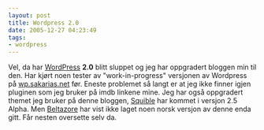 ```yaml
---
layout: post
title: Wordpress 2.0
date: 2005-12-27 04:23:49
tags: 
- wordpress
---
```

Vel, da har <a title="WordPress" href="http://www.wordpress.org">WordPress</a> <strong>2.0</strong> blitt sluppet og jeg har oppgradert bloggen min til den. Har kjørt noen tester av "work-in-progress" versjonen av Wordpress på <a title="wp.sakarias.net" href="http://wp.sakarias.net">wp.sakarias.net</a> før. Eneste problemet så langt er at jeg ikke finner igjen pluginen som jeg bruker på imdb linkene mine. Jeg har også oppgradert themet jeg bruker på denne bloggen, <a href="http://www.squible.com/my-work/squible/">Squible</a> har kommet i versjon 2.5 Alpha. Men <a href="http://blog.beltazore.net/squible/">Beltazore</a> har vist ikke laget noen norsk versjon av denne enda gitt. Får nesten oversette selv da.
